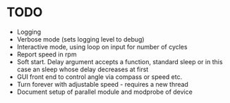TODO
====

* Logging
* Verbose mode (sets logging level to debug)
* Interactive mode, using loop on input for number of cycles
* Report speed in rpm
* Soft start. Delay argument accepts a function, standard sleep or in this case an sleep whose delay decreases at first
* GUI front end to control angle via compass or speed etc.
* Turn forever with adjustable speed - requires a new thread
* Document setup of parallel module and modprobe of device